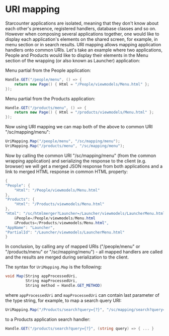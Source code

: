 # URI mapping

Starcounter applications are isolated, meaning that they don't know about each other's presence, registered handlers, database classes and so on. However when composing several applications together, one would like to display each application's elements on the shared screen, for example, in menu section or in search results. URI mapping allows mapping application handlers onto common URIs. Let's take an example where two applications, People and Products would like to display their elements in the Menu section of the wrapping (or also known as Launcher) application: 

Menu partial from the People application:

```cs
Handle.GET("/people/menu", () => {
    return new Page() { Html = "/People/viewmodels/Menu.html" };
});
```

Menu partial from the Products application:

```cs
Handle.GET("/products/menu", () => {
    return new Page() { Html = "/products/viewmodels/Menu.html" };
});
```

Now using URI mapping we can map both of the above to common URI "/sc/mapping/menu":

```cs
UriMapping.Map("/people/menu", "/sc/mapping/menu");
UriMapping.Map("/products/menu", "/sc/mapping/menu");
```

Now by calling the common URI "/sc/mapping/menu" (from the common wrapping application) and serializing the response to the client (e.g. browser) we will get a merged JSON response from both applications and a link to merged HTML response in common HTML property:

```cs
{
"People": {
    "Html": "/People/viewmodels/Menu.html"
},
"Products": {
    "Html": "/Products/viewmodels/Menu.html"
},
"Html": "/sc/htmlmerger?Launcher=/Launcher/viewmodels/LauncherMenu.html
    &People=/People/viewmodels/Menu.html
    &Products=/Products/viewmodels/Menu.html",
"AppName": "Launcher",
"PartialId": "/Launcher/viewmodels/LauncherMenu.html"
}
```

In conclusion, by calling any of mapped URIs ("/people/menu" or "/products/menu" or "/sc/mapping/menu") - all mapped handlers are called and the results are merged during serialization to the client.

The syntax for `UriMapping.Map` is the following:
```cs
void Map(String appProcessedUri, 
         String mapProcessedUri, 
         String method = Handle.GET_METHOD)
```

where `appProcessedUri` and `mapProcessedUri` can contain last parameter of the type string, for example, to map a search query URI:

```cs
UriMapping.Map("/Products/search?query={?}", "/sc/mapping/search?query={?}");
```
to a Products application search handler:
```cs
Handle.GET("/products/search?query={?}", (string query) => { ... }
```
